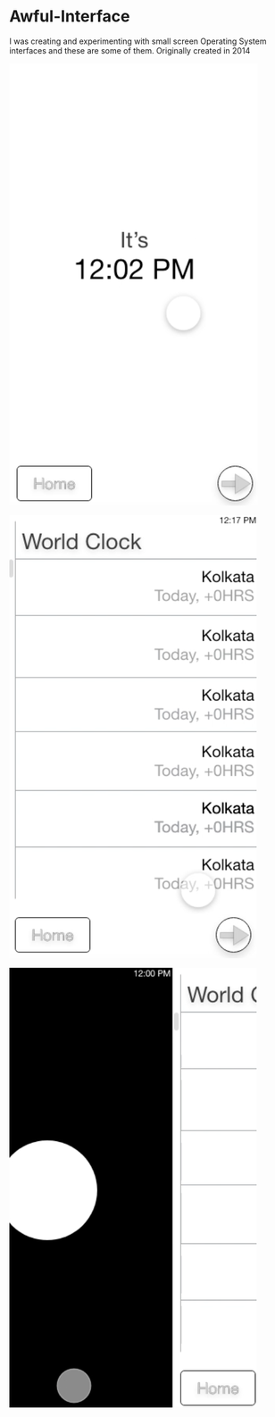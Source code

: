 # Awful-Interface
I was creating and experimenting with small screen Operating System interfaces and these are some of them. Originally created in 2014

![1](./Screen%20Shot%202018-09-17%20at%202.01.50%20AM.png)

![2](./Screen%20Shot%202018-09-17%20at%202.02.00%20AM.png)

![3](./Screen%20Shot%202018-09-17%20at%202.02.14%20AM.png)


